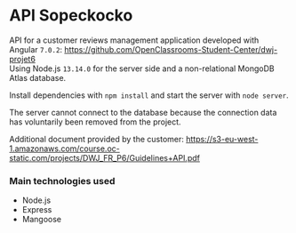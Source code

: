 # API Sopeckocko
API for a customer reviews management application developed with Angular `7.0.2`: https://github.com/OpenClassrooms-Student-Center/dwj-projet6  
Using Node.js `13.14.0` for the server side and a non-relational MongoDB Atlas database. 

Install dependencies with `npm install` and start the server with `node server`. 

The server cannot connect to the database because the connection data has voluntarily been removed from the project.

Additional document provided by the customer: https://s3-eu-west-1.amazonaws.com/course.oc-static.com/projects/DWJ_FR_P6/Guidelines+API.pdf

### Main technologies used
* Node.js
* Express
* Mangoose
